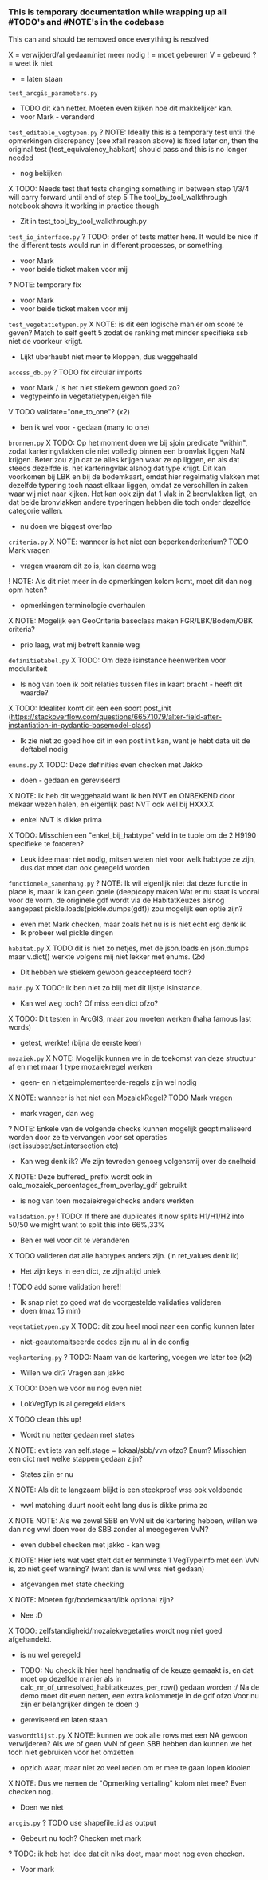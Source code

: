 ### This is temporary documentation while wrapping up all #TODO's and #NOTE's in the codebase
This can and should be removed once everything is resolved

X = verwijderd/al gedaan/niet meer nodig
! = moet gebeuren
V = gebeurd
? = weet ik niet
- = laten staan


`test_arcgis_parameters.py`
- TODO dit kan netter. Moeten even kijken hoe dit makkelijker kan.
- voor Mark - veranderd

`test_editable_vegtypen.py`
? NOTE: Ideally this is a temporary test until the opmerkingen discrepancy (see xfail reason above) is fixed later on,
      then the original test (test_equivalency_habkart) should pass and this is no longer needed
- nog bekijken

X TODO: Needs test that tests changing something in between step 1/3/4 will carry forward until end of step 5
      The tool_by_tool_walkthrough notebook shows it working in practice though
- Zit in test_tool_by_tool_walkthrough.py

`test_io_interface.py`
? TODO: order of tests matter here. It would be nice
if the different tests would run in different
processes, or something.
- voor Mark
- voor beide ticket maken voor mij

? NOTE: temporary fix
- voor Mark
- voor beide ticket maken voor mij

`test_vegetatietypen.py`
X NOTE: is dit een logische manier om score te geven? Match to self
      geeft 5 zodat de ranking met minder specifieke ssb niet de
      voorkeur krijgt.
- Lijkt uberhaubt niet meer te kloppen, dus weggehaald

`access_db.py`
? TODO fix circular imports
- voor Mark / is het niet stiekem gewoon goed zo?
- vegtypeinfo in vegetatietypen/eigen file

V TODO validate="one_to_one"? (x2)
- ben ik wel voor - gedaan (many to one)

`bronnen.py`
X TODO: Op het moment doen we bij sjoin predicate "within", zodat karteringvlakken die niet volledig
      binnen een bronvlak liggen NaN krijgen. Beter zou zijn dat ze alles krijgen waar ze op liggen, en als
      dat steeds dezelfde is, het karteringvlak alsnog dat type krijgt. Dit kan voorkomen bij LBK en bij
      de bodemkaart, omdat hier regelmatig vlakken met dezelfde typering toch naast elkaar liggen, omdat ze
      verschillen in zaken waar wij niet naar kijken. Het kan ook zijn dat 1 vlak in 2 bronvlakken ligt, en
      dat beide bronvlakken andere typeringen hebben die toch onder dezelfde categorie vallen.
- nu doen we biggest overlap

`criteria.py`
X NOTE: wanneer is het niet een beperkendcriterium? TODO Mark vragen
- vragen waarom dit zo is, kan daarna weg

! NOTE: Als dit niet meer in de opmerkingen kolom komt, moet dit dan nog opm heten?
- opmerkingen terminologie overhaulen

X NOTE: Mogelijk een GeoCriteria baseclass maken FGR/LBK/Bodem/OBK criteria?
- prio laag, wat mij betreft kannie weg

`definitietabel.py`
X TODO: Om deze isinstance heenwerken voor modulariteit
- Is nog van toen ik ooit relaties tussen files in kaart bracht - heeft dit waarde?

X TODO: Idealiter komt dit een een soort post_init (https://stackoverflow.com/questions/66571079/alter-field-after-instantiation-in-pydantic-basemodel-class)
- Ik zie niet zo goed hoe dit in een post init kan, want je hebt data uit de deftabel nodig

`enums.py`
X TODO: Deze definities even checken met Jakko
- doen - gedaan en gereviseerd

X NOTE: Ik heb dit weggehaald want ik ben NVT en ONBEKEND door mekaar wezen halen, en eigenlijk past NVT ook wel bij HXXXX
- enkel NVT is dikke prima

X TODO: Misschien een "enkel_bij_habtype" veld in te tuple om de 2 H9190 specifieke te forceren?
- Leuk idee maar niet nodig, mitsen weten niet voor welk habtype ze zijn, dus dat moet dan ook geregeld worden

`functionele_samenhang.py`
? NOTE: Ik wil eigenlijk niet dat deze functie in place is, maar ik kan geen goeie (deep)copy maken
      Wat er nu staat is vooral voor de vorm, de originele gdf wordt via de HabitatKeuzes alsnog aangepast
      pickle.loads(pickle.dumps(gdf)) zou mogelijk een optie zijn?
- even met Mark checken, maar zoals het nu is is niet echt erg denk ik
- Ik probeer wel pickle dingen

`habitat.py`
X TODO dit is niet zo netjes, met de json.loads en json.dumps
maar v.dict() werkte volgens mij niet lekker met enums. (2x)
- Dit hebben we stiekem gewoon geaccepteerd toch?

`main.py`
X TODO: ik ben niet zo blij met dit lijstje isinstance.
- Kan wel weg toch? Of miss een dict ofzo?

X TODO: Dit testen in ArcGIS, maar zou moeten werken (haha famous last words)
- getest, werkte! (bijna de eerste keer)

`mozaiek.py`
X NOTE: Mogelijk kunnen we in de toekomst van deze structuur af en met maar 1 type mozaiekregel werken
- geen- en nietgeimplementeerde-regels zijn wel nodig

X NOTE: wanneer is het niet een MozaiekRegel? TODO Mark vragen
- mark vragen, dan weg

? NOTE: Enkele van de volgende checks kunnen mogelijk geoptimaliseerd worden
      door ze te vervangen voor set operaties (set.issubset/set.intersection etc)
- Kan weg denk ik? We zijn tevreden genoeg volgensmij over de snelheid

X NOTE: Deze buffered_ prefix wordt ook in calc_mozaiek_percentages_from_overlay_gdf gebruikt
- is nog van toen mozaiekregelchecks anders werkten

`validation.py`
! TODO: If there are duplicates it now splits H1/H1/H2 into 50/50 we might want to split this into 66%,33%
- Ben er wel voor dit te veranderen

X TODO valideren dat alle habtypes anders zijn. (in ret_values denk ik)
- Het zijn keys in een dict, ze zijn altijd uniek

! TODO add some validation here!!
- Ik snap niet zo goed wat de voorgestelde validaties valideren
- doen (max 15 min)

`vegetatietypen.py`
X TODO: dit zou heel mooi naar een config kunnen later
- niet-geautomaitseerde codes zijn nu al in de config

`vegkartering.py`
? TODO: Naam van de kartering, voegen we later toe (x2)
- Willen we dit? Vragen aan jakko

X TODO: Doen we voor nu nog even niet
- LokVegTyp is al geregeld elders

X TODO clean this up!
- Wordt nu netter gedaan met states

X NOTE: evt iets van self.stage = lokaal/sbb/vvn ofzo? Enum? Misschien een dict met welke stappen gedaan zijn?
- States zijn er nu

X NOTE: Als dit te langzaam blijkt is een steekproef wss ook voldoende
- wwl matching duurt nooit echt lang dus is dikke prima zo

X NOTE NOTE: Als we zowel SBB en VvN uit de kartering hebben, willen we dan nog wwl doen voor de SBB zonder al meegegeven VvN?
- even dubbel checken met jakko - kan weg

X NOTE: Hier iets wat vast stelt dat er tenminste 1 VegTypeInfo met een VvN is, zo niet geef warning? (want dan is wwl wss niet gedaan)
- afgevangen met state checking

X NOTE: Moeten fgr/bodemkaart/lbk optional zijn?
- Nee :D

X TODO: zelfstandigheid/mozaiekvegetaties wordt nog niet goed afgehandeld.
- is nu wel geregeld

- TODO: Nu check ik hier heel handmatig of de keuze gemaakt is, en dat moet op dezelfde manier als in
      calc_nr_of_unresolved_habitatkeuzes_per_row() gedaan worden :/
      Na de demo moet dit even netten, een extra kolommetje in de gdf ofzo
      Voor nu zijn er belangrijker dingen te doen :)
- gereviseerd en laten staan

`waswordtlijst.py`
X NOTE: kunnen we ook alle rows met een NA gewoon verwijderen? Als we of geen VvN of
      geen SBB hebben dan kunnen we het toch niet gebruiken voor het omzetten
- opzich waar, maar niet zo veel reden om er mee te gaan lopen klooien

X NOTE: Dus we nemen de "Opmerking vertaling" kolom niet mee? Even checken nog.
- Doen we niet

`arcgis.py`
? TODO use shapefile_id as output
- Gebeurt nu toch? Checken met mark

? TODO: ik heb het idee dat dit niks doet, maar moet nog even checken.
- Voor mark

